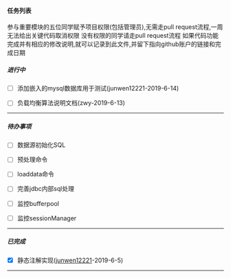 #### 任务列表

参与重要模块的五位同学赋予项目权限(包括管理员),无需走pull request流程,一周无法给出关键代码取消权限
没有权限的同学请走pull request流程
如果代码功能完成并有相应的修改说明,就可以记录到此文件,并留下指向github账户的链接和完成日期

##### 进行中

- [ ] 添加嵌入的mysql数据库用于测试(junwen12221-2019-6-14)
- [ ] 负载均衡算法说明文档(zwy-2019-6-13)





------





##### 待办事项

- [ ] 数据源初始化SQL
- [ ] 预处理命令
- [ ] loaddata命令
- [ ] 完善jdbc内部sql处理
- [ ] 监控bufferpool
- [ ] 监控sessionManager



------



##### 已完成

- [x] 静态注解实现([junwen12221](https://github.com/junwen12221)-2019-6-5)

------



